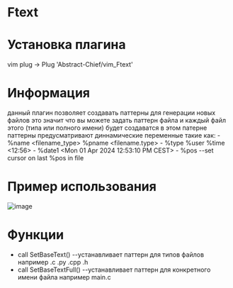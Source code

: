 # Ftext
# Установка плагина
   vim plug -> Plug 'Abstract-Chief/vim_Ftext'
# Информация
  данный плагин позволяет создавать паттерны для генерации новых файлов
  это значит что вы можете задать паттерн файла и каждый файл этого (типа или полного имени) будет создаватся в этом патерне
  паттерны предусматривают диннамические переменные такие как: 
                    - %name <filename_type>  %pname <filename.type>
                    - %type <type> %user <username> %time <12:56>
                    - %date1 <Mon 01 Apr 2024 12:53:10 PM CEST>
                    - %pos --set cursor on last %pos in file
# Пример использования 
  ![image](https://github.com/Abstract-Chief/vim_Ftext/assets/92479577/d5daea8d-b677-41f6-b825-32c7c8e83f99)

# Функции
  - call SetBaseText() --устанавливает паттерн для типов файлов например .c .py .cpp .h
  - call SetBaseTextFull() --устанавливает паттерн для конкретного имени файла например main.c 
